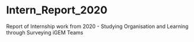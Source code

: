 # Intern_Report_2020
Report of Internship work from 2020 - Studying Organisation and Learning through Surveying iGEM Teams
